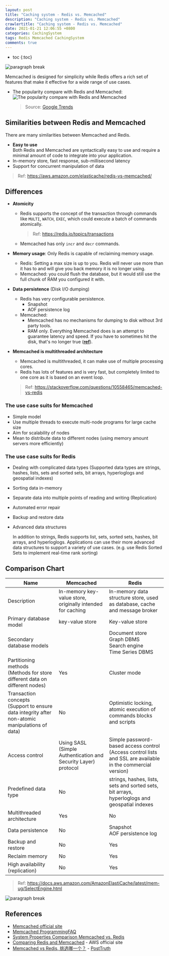 ```yaml
---
layout: post
title: "Caching system - Redis vs. Memcached"
description: "Caching system - Redis vs. Memcached"
crawlertitle: "Caching system - Redis vs. Memcached"
date: 2021-01-21 12:06:55 +0800
categories: CachingSystem
tags: Redis Memcached CachingSystem
comments: true
---
```


- toc
{:toc}

![paragraph break](https://order-brother.s3-ap-northeast-1.amazonaws.com/paragraph+break/separator-1.png)

Memcached is designed for simplicity while Redis offers a rich set of features that make it effective for a wide range of use cases.

- The popularity compare with Redis and Memcached:
  ![The popularity compare with Redis and Memcached](https://i.imgur.com/BqU5ZxC.png)
  > Source: [Google Trends](https://trends.google.com/trends/explore?date=all&q=redis,memcached)

## Similarities between Redis and Memcached

There are many similarities between Memcached and Redis.

- **Easy to use**  
  Both Redis and Memcached are syntactically easy to use and require a minimal amount of code to integrate into your application.
- In-memory store, fast response, sub-millisecond latency
- Support for concurrent manipulation of data
<!-- - **Data partitioning**   -->
  <!-- Both Redis and Memcached allow you to distribute your data among multiple nodes. This allows you to scale out to better handle more data when demand grows. -->

  > Ref: <https://aws.amazon.com/elasticache/redis-vs-memcached/>

## Differences

- **Atomicity**

  - Redis supports the concept of the transaction through commands like `MULTI`, `WATCH`, `EXEC`, which could execute a batch of commands atomically.
    > Ref: <https://redis.io/topics/transactions>
  - Memcached has only `incr` and `decr` commands.

- **Memory usage**: Only Redis is capable of reclaiming memory usage.
  - Redis: Setting a max size is up to you. Redis will never use more than it has to and will give you back memory it is no longer using.
  - Memcached: you could flush the database, but it would still use the full chunk of RAM you configured it with.

- **Data persistence** (Disk I/O dumping)
  - Redis has very configurable persistence.
    - Snapshot
    - AOF persistence log
  - Memcached:
    - Memcached has no mechanisms for dumping to disk without 3rd party tools.
    - RAM only. Everything Memcached does is an attempt to guarantee latency and speed. If you have to sometimes hit the disk, that's no longer true ([__ref__](https://github.com/memcached/memcached/wiki/ProgrammingFAQ#why-only-ram)).

- **Memcached is multithreaded architecture**
  - Memcached is multithreaded, it can make use of multiple processing cores.
  - Redis has lots of features and is very fast, but completely limited to one core as it is based on an event loop.

  > Ref: <https://stackoverflow.com/questions/10558465/memcached-vs-redis>

### The use case suits for Memcached

- Simple model
- Use multiple threads to execute multi-node programs for large cache size
- Aim for scalability of nodes
- Mean to distribute data to different nodes (using memory amount servers more efficiently)

### The use case suits for Redis

- Dealing with complicated data types (Supported data types are strings, hashes, lists, sets and sorted sets, bit arrays, hyperloglogs and geospatial indexes)
- Sorting data in-memory
- Separate data into multiple points of reading and writing (Replication)
- Automated error repair
- Backup and restore data
- Advanced data structures

  In addition to strings, Redis supports list, sets, sorted sets, hashes, bit arrays, and hyperloglogs. Applications can use their more advanced data structures to support a variety of use cases. (e.g. use Redis Sorted Sets to implement real-time rank sorting)

## Comparison Chart

| Name                                                                                              | Memcached                                                      | Redis                                                                                                       |
| ---                                                                                               | ---                                                            | ---                                                                                                         |
| Description                                                                                       | In-memory key-value store, originally intended for caching     | In-memory data structure store, used as database, cache and message broker                                  |
| Primary database model                                                                            | key-value store                                                | Key-value store                                                                                             |
| Secondary database models                                                                         |                                                                | Document store<br>Graph DBMS<br>Search engine<br>Time Series DBMS                                           |
| Partitioning methods<br>(Methods for store different data on different nodes)                     | Yes                                                            | Cluster mode                                                                                                |
| Transaction concepts<br>(Support to ensure data integrity after non-atomic manipulations of data) | No                                                             | Optimistic locking, atomic execution of commands blocks and scripts                                         |
| Access control                                                                                    | Using SASL (Simple Authentication and Security Layer) protocol | Simple password-based access control (Access control lists and SSL are available in the commercial version) |
| Predefined data type                                                                              | No                                                             | strings, hashes, lists, sets and sorted sets, bit arrays, hyperloglogs and geospatial indexes               |
| Multithreaded architecture                                                                        | Yes                                                            | No                                                                                                          |
| Data persistence                                                                                  | No                                                             | Snapshot<br>AOF persistence log                                                                             |
| Backup and restore                                                                                | No                                                             | Yes                                                                                                         |
| Reclaim memory                                                                                    | No                                                             | Yes                                                                                                         |
| High availability<br>(replication)                                                                | No                                                             | Yes                                                                                                         |

> Ref: <https://docs.aws.amazon.com/AmazonElastiCache/latest/mem-ug/SelectEngine.html>

![paragraph break](https://order-brother.s3-ap-northeast-1.amazonaws.com/paragraph+break/separator-1.png)

## References

- [Memcached official site](https://memcached.org/about)
- [Memcached ProgrammingFAQ](https://github.com/memcached/memcached/wiki/ProgrammingFAQ)
- [System Properties Comparison Memcached vs. Redis](https://db-engines.com/en/system/Memcached%3BRedis)
- [Comparing Redis and Memcached](https://aws.amazon.com/elasticache/redis-vs-memcached/) - AWS official site
- [Memcached vs Redis, 挑选哪一个？](https://blog.csdn.net/itguangit/article/details/80019179) - [PostTruth](https://itguang.blog.csdn.net/)

